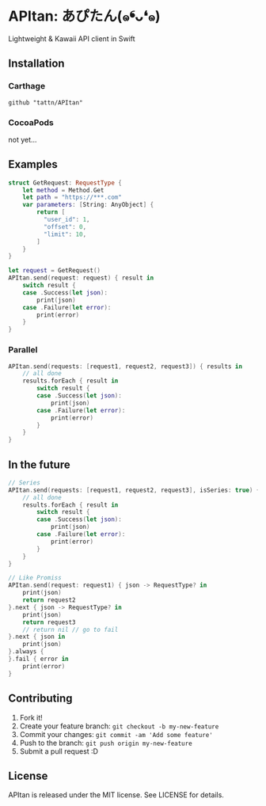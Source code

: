 # APItan: あぴたん(๑❛ᴗ❛๑)

Lightweight & Kawaii API client in Swift

## Installation

### Carthage

```
github "tattn/APItan"
```

### CocoaPods

not yet...

## Examples

```swift
struct GetRequest: RequestType {
    let method = Method.Get
    let path = "https://***.com"
    var parameters: [String: AnyObject] {
        return [
          "user_id": 1,
          "offset": 0,
          "limit": 10,
        ]
    }
}

let request = GetRequest()
APItan.send(request: request) { result in
    switch result {
    case .Success(let json):
        print(json)
    case .Failure(let error):
        print(error)
    }
}
```

### Parallel
```swift
APItan.send(requests: [request1, request2, request3]) { results in
    // all done
    results.forEach { result in
        switch result {
        case .Success(let json):
            print(json)
        case .Failure(let error):
            print(error)
        }
    }
}
```

## In the future

```swift
// Series
APItan.send(requests: [request1, request2, request3], isSeries: true) { results in
    // all done
    results.forEach { result in
        switch result {
        case .Success(let json):
            print(json)
        case .Failure(let error):
            print(error)
        }
    }
}

// Like Promiss
APItan.send(request: request1) { json -> RequestType? in
    print(json)
    return request2
}.next { json -> RequestType? in
    print(json)
    return request3
    // return nil // go to fail
}.next { json in
    print(json)
}.always {
}.fail { error in
    print(error)
}

```

## Contributing

1. Fork it!
2. Create your feature branch: `git checkout -b my-new-feature`
3. Commit your changes: `git commit -am 'Add some feature'`
4. Push to the branch: `git push origin my-new-feature`
5. Submit a pull request :D

## License

APItan is released under the MIT license. See LICENSE for details.
